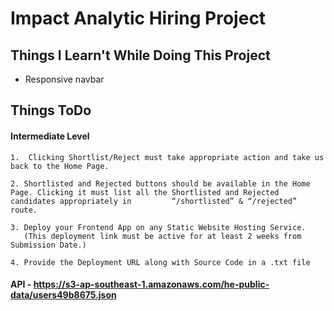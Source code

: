 # Impact Analytic Hiring Project

## Things I Learn't While Doing This Project
 * Responsive navbar

## Things ToDo

 
  #### Intermediate Level
    1.  Clicking Shortlist/Reject must take appropriate action and take us back to the Home Page.
    
    2. Shortlisted and Rejected buttons should be available in the Home Page. Clicking it must list all the Shortlisted and Rejected candidates appropriately in         “/shortlisted” & “/rejected” route.
    
    3. Deploy your Frontend App on any Static Website Hosting Service.
       (This deployment link must be active for at least 2 weeks from Submission Date.)
    
    4. Provide the Deployment URL along with Source Code in a .txt file
  
  #### API - https://s3-ap-southeast-1.amazonaws.com/he-public-data/users49b8675.json
